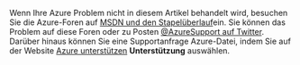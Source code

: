 Wenn Ihre Azure Problem nicht in diesem Artikel behandelt wird, besuchen Sie die Azure-Foren auf [MSDN und den Stapelüberlauf](https://azure.microsoft.com/support/forums/)ein. Sie können das Problem auf diese Foren oder zu Posten [ @AzureSupport auf Twitter](https://twitter.com/AzureSupport). Darüber hinaus können Sie eine Supportanfrage Azure-Datei, indem Sie auf der Website [Azure unterstützen](https://azure.microsoft.com/support/options/) **Unterstützung** auswählen.
